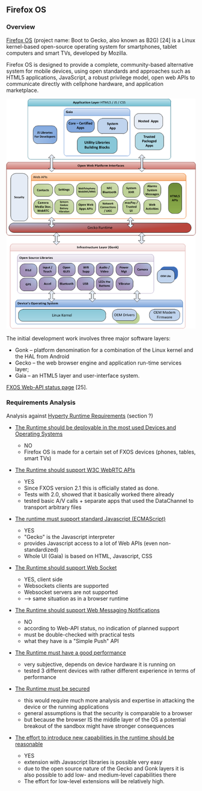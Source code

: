 ## Firefox OS

### Overview

[Firefox OS](https://www.mozilla.org/en-US/firefox/os/2.0/) (project name: Boot to Gecko, also known as B2G) [24] is a Linux kernel-based open-source operating system for smartphones, tablet computers and smart TVs, developed by Mozilla.

Firefox OS is designed to provide a complete, community-based alternative system for mobile devices, using open standards and approaches such as HTML5 applications, JavaScript, a robust privilege model, open web APIs to communicate directly with cellphone hardware, and application marketplace.

![Figure @sota.fxos-arch Firefox OS Architecture](fxos-arch.png)

The initial development work involves three major software layers:

* Gonk – platform denomination for a combination of the Linux kernel and the HAL from Android
* Gecko – the web browser engine and application run-time services layer;
* Gaia – an HTML5 layer and user-interface system.


[FXOS Web-API status page](https://wiki.mozilla.org/WebAPI) [25].

### Requirements Analysis

Analysis against [Hyperty Runtime Requirements](https://github.com/reTHINK-project/core-framework/labels/Runtime%20Requirement) (section ?)


* [The Runtime should be deployable in the most used Devices and Operating Systems](https://github.com/reTHINK-project/core-framework/issues/1)
  * NO
  * Firefox OS is made for a certain set of FXOS devices (phones, tables, smart TVs)


* [The Runtime should support W3C WebRTC APIs](https://github.com/reTHINK-project/core-framework/issues/2)
  * YES
  * Since FXOS version 2.1 this is officially stated as done.
  * Tests with 2.0, showed that it basically worked there already
  * tested basic A/V calls + separate apps that used the DataChannel to transport arbitrary files


* [The runtime must support standard Javascript (ECMAScript)](https://github.com/reTHINK-project/core-framework/issues/3)
  * YES
  * "Gecko" is the Javascript interpreter
  * provides Javascript access to a lot of Web APIs (even non-standardized)
  * Whole UI (Gaia) is based on HTML, Javascript, CSS


* [The Runtime should support Web Socket](https://github.com/reTHINK-project/core-framework/issues/4)
  * YES, client side
  * Websockets clients are supported
  * Websocket servers are not supported
  * --> same situation as in a browser runtime


* [The Runtime should support Web Messaging Notifications](https://github.com/reTHINK-project/core-framework/issues/5)
  * NO
  * according to Web-API status, no indication of planned support
  * must be double-checked with practical tests
  * what they have is a "Simple Push" API


* [The Runtime must have a good performance](https://github.com/reTHINK-project/core-framework/issues/6)
  * very subjective, depends on device hardware it is running on
  * tested 3 different devices with rather different experience in terms of performance


* [The Runtime must be secured](https://github.com/reTHINK-project/core-framework/issues/7)
  * this would require much more analysis and expertise in attacking the device or the running applications
  * general assumptions is that the security is comparable to a browser
  * but because the browser IS the middle layer of the OS a potential breakout of the sandbox might have stronger consequences


* [The effort to introduce new capabilities in the runtime should be reasonable](https://github.com/reTHINK-project/core-framework/issues/8)
  * YES
  * extension with Javascript libraries is possible very easy
  * due to the open source nature of the Gecko and Gonk layers it is also possible to add low- and medium-level capabilities there
  * The effort for low-level extensions will be relatively high.
